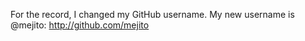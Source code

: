 For the record, I changed my GitHub username. My new username is @mejito: http://github.com/mejito

